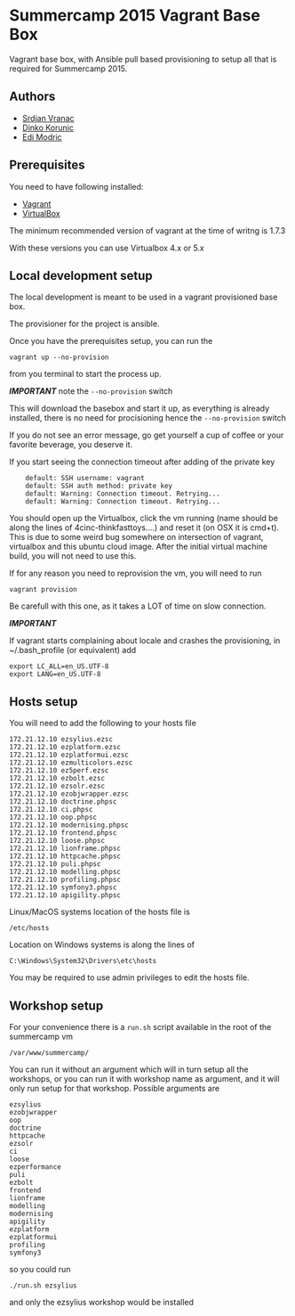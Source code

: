 Summercamp 2015 Vagrant Base Box
================================

Vagrant base box, with Ansible pull based provisioning to setup all that is required for Summercamp 2015.

## Authors

- [Srdjan Vranac]
- [Dinko Korunic]
- [Edi Modric]

## Prerequisites

You need to have following installed:
- [Vagrant]
- [VirtualBox]

The minimum recommended version of vagrant at the time of writng is 1.7.3

With these versions you can use Virtualbox 4.x or 5.x

## Local development setup

The local development is meant to be used in a vagrant provisioned base box.

The provisioner for the project is ansible.

Once you have the prerequisites setup, you can run the
```
vagrant up --no-provision
```

from you terminal to start the process up.

***IMPORTANT***
note the `--no-provision` switch

This will download the basebox and start it up, as everything is already installed, there is no need for procisioning
hence the `--no-provision` switch

If you do not see an error message, go get yourself a cup of coffee or your favorite beverage,
you deserve it.

If you start seeing the connection timeout after adding of the private key
```
    default: SSH username: vagrant
    default: SSH auth method: private key
    default: Warning: Connection timeout. Retrying...
    default: Warning: Connection timeout. Retrying...
```
You should open up the Virtualbox, click the vm running (name should be along the lines of 4cinc-thinkfasttoys....)
and reset it (on OSX it is cmd+t). This is due to some weird bug somewhere on intersection of vagrant, virtualbox and
this ubuntu cloud image.
After the initial virtual machine build, you will not need to use this.

If for any reason you need to reprovision the vm, you will need to run

```
vagrant provision
```

Be carefull with this one, as it takes a LOT of time on slow connection.

***IMPORTANT***

If vagrant starts complaining about locale and crashes the provisioning, in
~/.bash_profile (or equivalent) add

```
export LC_ALL=en_US.UTF-8
export LANG=en_US.UTF-8
```

## Hosts setup

You will need to add the following to your hosts file

```
172.21.12.10 ezsylius.ezsc
172.21.12.10 ezplatform.ezsc
172.21.12.10 ezplatformui.ezsc
172.21.12.10 ezmulticolors.ezsc
172.21.12.10 ez5perf.ezsc
172.21.12.10 ezbolt.ezsc
172.21.12.10 ezsolr.ezsc
172.21.12.10 ezobjwrapper.ezsc
172.21.12.10 doctrine.phpsc
172.21.12.10 ci.phpsc
172.21.12.10 oop.phpsc
172.21.12.10 modernising.phpsc
172.21.12.10 frontend.phpsc
172.21.12.10 loose.phpsc
172.21.12.10 lionframe.phpsc
172.21.12.10 httpcache.phpsc
172.21.12.10 puli.phpsc
172.21.12.10 modelling.phpsc
172.21.12.10 profiling.phpsc
172.21.12.10 symfony3.phpsc
172.21.12.10 apigility.phpsc
```

Linux/MacOS systems location of the hosts file is
```
/etc/hosts
```

Location on Windows systems is along the lines of
```
C:\Windows\System32\Drivers\etc\hosts
```

You may be required to use admin privileges to edit the hosts file.

## Workshop setup

For your convenience there is a `run.sh` script available in the root of the summercamp vm
```
/var/www/summercamp/
```

You can run it without an argument which will in turn setup all the workshops, or you can run it with workshop name
as argument, and it will only run setup for that workshop. Possible arguments are

```
ezsylius
ezobjwrapper
oop
doctrine
httpcache
ezsolr
ci
loose
ezperformance
puli
ezbolt
frontend
lionframe
modelling
modernising
apigility
ezplatform
ezplatformui
profiling
symfony3
```

so you could run

```
./run.sh ezsylius
```

and only the ezsylius workshop would be installed


[Vagrant]: http://www.vagrantup.com/downloads.html
[Ansible]: http://docs.ansible.com/intro_installation.html
[VirtualBox]: https://www.virtualbox.org/wiki/Downloads
[Srdjan Vranac]: https://github.com/vranac
[Dinko Korunic]: https://github.com/dkorunic
[Edi Modric]: https://github.com/emodric
